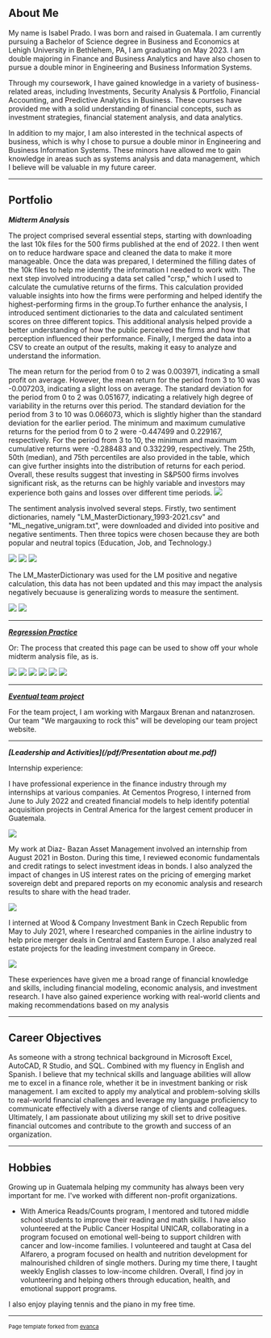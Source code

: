 ## About Me

My name is Isabel Prado. I was born and raised in Guatemala. I am currently pursuing a Bachelor of Science degree in Business and Economics at Lehigh University in Bethlehem, PA, I am graduating on May 2023. I am double majoring in Finance and Business Analytics and have also chosen to pursue a double minor in Engineering and Business Information Systems.

Through my coursework, I have gained knowledge in a variety of business-related areas, including Investments, Security Analysis & Portfolio, Financial Accounting, and Predictive Analytics in Business. These courses have provided me with a solid understanding of financial concepts, such as investment strategies, financial statement analysis, and data analytics.

In addition to my major, I am also interested in the technical aspects of business, which is why I chose to pursue a double minor in Engineering and Business Information Systems. These minors have allowed me to gain knowledge in areas such as systems analysis and data management, which I believe will be valuable in my future career.


---
## Portfolio

_**Midterm Analysis**_

The project comprised several essential steps, starting with downloading the last 10k files for the 500 firms published at the end of 2022. I then went on to reduce hardware space and cleaned the data to make it more manageable. Once the data was prepared, I determined the filling dates of the 10k files to help me identify the information I needed to work with. The next step involved introducing a data set called "crsp," which I used to calculate the cumulative returns of the firms. This calculation provided valuable insights into how the firms were performing and helped identify the highest-performing firms in the group.To further enhance the analysis, I introduced sentiment dictionaries to the data and calculated sentiment scores on three different topics. This additional analysis helped provide a better understanding of how the public perceived the firms and how that perception influenced their performance. Finally, I merged the data into a CSV to create an output of the results, making it easy to analyze and understand the information.


The mean return for the period from 0 to 2 was 0.003971, indicating a small profit on average. However, the mean return for the period from 3 to 10 was -0.007203, indicating a slight loss on average. The standard deviation for the period from 0 to 2 was 0.051677, indicating a relatively high degree of variability in the returns over this period. The standard deviation for the period from 3 to 10 was 0.066073, which is slightly higher than the standard deviation for the earlier period. The minimum and maximum cumulative returns for the period from 0 to 2 were -0.447499 and 0.229167, respectively. For the period from 3 to 10, the minimum and maximum cumulative returns were -0.288483 and 0.332299, respectively. The 25th, 50th (median), and 75th percentiles are also provided in the table, which can give further insights into the distribution of returns for each period. Overall, these results suggest that investing in S&P500 firms involves significant risk, as the returns can be highly variable and investors may experience both gains and losses over different time periods.
<img src="regression/Midterm1.png?raw=true"/>


The sentiment analysis involved several steps. Firstly, two sentiment dictionaries, namely "LM_MasterDictionary_1993-2021.csv" and "ML_negative_unigram.txt", were downloaded and divided into positive and negative sentiments. Then three topics were chosen because they are both popular and neutral topics (Education, Job, and Technology.)

<img src="regression/Midterm2.png?raw=true"/>

<img src="regression/Midterm3.png?raw=true"/>

<img src="regression/Midterm4.png?raw=true"/>


The LM_MasterDictionary was used for the LM positive and negative calculation, this data has not been updated and this may impact the analysis negatively becuause is generalizing words to measure the sentiment.

<img src="regression/Midterm5.png?raw=true"/>

<img src="regression/Midterm6.png?raw=true"/>


---

_**[Regression Practice](https://github.com/LeDataSciFi/asgn-05-isp223/blob/main/report.ipynb)**_

Or: The process that created this page can be used to show off your whole midterm analysis file, as is.

<img src="regression/output_10_0.png?raw=true"/>

<img src="regression/output_11_0.png?raw=true"/>

<img src="regression/output_12_0.png?raw=true"/>

<img src="regression/output_13_0.png?raw=true"/>

<img src="regression/output_14_0.png?raw=true"/>

<img src="regression/output_15_0.png?raw=true"/>

---

_**[Eventual team project](https://mab923.github.io/finalteamproject/)**_

For the team project, I am working with Margaux Brenan and natanzrosen. Our team "We margauxing to rock this" will be developing our team project website. 

---

_**[Leadership and Activities](/pdf/Presentation about me.pdf)**_

Internship experience:

I have professional experience in the finance industry through my internships at various companies. At Cementos Progreso, I interned from June to July 2022 and created financial models to help identify potential acquisition projects in Central America for the largest cement producer in Guatemala.

<img src="images/cementos.png?raw=true"/>

My work at Diaz- Bazan Asset Management involved an internship from August 2021 in Boston. During this time, I reviewed economic fundamentals and credit ratings to select investment ideas in bonds. I also analyzed the impact of changes in US interest rates on the pricing of emerging market sovereign debt and prepared reports on my economic analysis and research results to share with the head trader.

<img src="images/diaz.png?raw=true"/>

I interned at Wood & Company Investment Bank in Czech Republic from May to July 2021, where I researched companies in the airline industry to help price merger deals in Central and Eastern Europe. I also analyzed real estate projects for the leading investment company in Greece.

<img src="images/wood.jpg?raw=true"/>

These experiences have given me a broad range of financial knowledge and skills, including financial modeling, economic analysis, and investment research. I have also gained experience working with real-world clients and making recommendations based on my analysis


---

## Career Objectives

As someone with a strong technical background in Microsoft Excel, AutoCAD, R Studio, and SQL. Combined with my fluency in English and Spanish. I believe that my technical skills and language abilities will allow me to excel in a finance role, whether it be in investment banking or risk management. I am excited to apply my analytical and problem-solving skills to real-world financial challenges and leverage my language proficiency to communicate effectively with a diverse range of clients and colleagues. Ultimately, I am passionate about utilizing my skill set to drive positive financial outcomes and contribute to the growth and success of an organization.

---

## Hobbies

Growing up in Guatemala helping my community has always been very important for me. I've worked with different non-profit organizations. 
  - With America Reads/Counts program, I mentored and tutored middle school students to improve their reading and math skills. I have also volunteered at the Public Cancer Hospital UNICAR, collaborating in a program focused on emotional well-being to support children with cancer and low-income families. I volunteered and taught at Casa del Alfarero, a program focused on health and nutrition development for malnourished children of single mothers. During my time there, I taught weekly English classes to low-income children. Overall, I find joy in volunteering and helping others through education, health, and emotional support programs. 
  
I also enjoy playing tennis and the piano in my free time. 



---
<p style="font-size:11px">Page template forked from <a href="https://github.com/evanca/quick-portfolio">evanca</a></p>
<!-- Remove above link if you don't want to attibute -->
